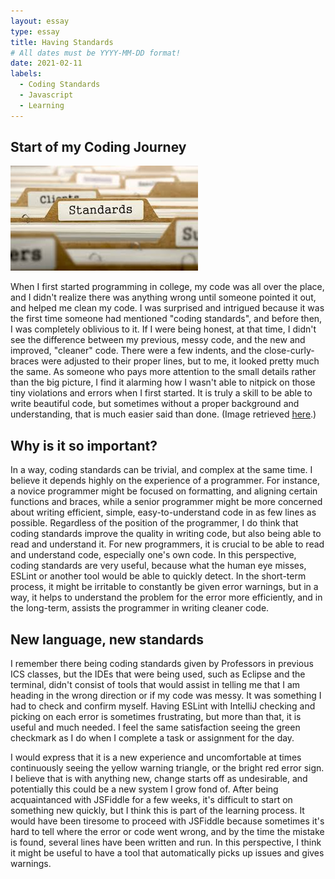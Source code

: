 ```yaml
---
layout: essay
type: essay
title: Having Standards
# All dates must be YYYY-MM-DD format!
date: 2021-02-11
labels:
  - Coding Standards
  - Javascript
  - Learning
---
```


## Start of my Coding Journey

<img class="ui medium right floated image" src="../images/stand.jpg">

When I first started programming in college, my code was all over the place, and I didn't realize there was anything wrong until someone pointed it out, and helped me clean my code. I was surprised and intrigued because it was the first time someone had mentioned "coding standards", and before then, I was completely oblivious to it. If I were being honest, at that time, I didn't see the difference between my previous, messy code, and the new and improved, "cleaner" code. There were a few indents, and the close-curly-braces were adjusted to their proper lines, but to me, it looked pretty much the same. As someone who pays more attention to the small details rather than the big picture, I find it alarming how I wasn't able to nitpick on those tiny violations and errors when I first started. It is truly a skill to be able to write beautiful code, but sometimes without a proper background and understanding, that is much easier said than done. (Image retrieved <a href="https://businessanalystcoach.blog/2017/12/08/business-analysis-and-requirements-engineering-standards-for-information-technology-projects-an-overview/">here</a>.)

## Why is it so important?

In a way, coding standards can be trivial, and complex at the same time. I believe it depends highly on the experience of a programmer. For instance, a novice programmer might be focused on formatting, and aligning certain functions and braces, while a senior programmer might be more concerned about writing efficient, simple, easy-to-understand code in as few lines as possible. Regardless of the position of the programmer, I do think that coding standards improve the quality in writing code, but also being able to read and understand it. For new programmers, it is crucial to be able to read and understand code, especially one's own code. In this perspective, coding standards are very useful, because what the human eye misses, ESLint or another tool would be able to quickly detect. In the short-term process, it might be irritable to constantly be given error warnings, but in a way, it helps to understand the problem for the error more efficiently, and in the long-term, assists the programmer in writing cleaner code.

## New language, new standards

I remember there being coding standards given by Professors in previous ICS classes, but the IDEs that were being used, such as Eclipse and the terminal, didn't consist of tools that would assist in telling me that I am heading in the wrong direction or if my code was messy. It was something I had to check and confirm myself. Having ESLint with IntelliJ checking and picking on each error is sometimes frustrating, but more than that, it is useful and much needed. I feel the same satisfaction seeing the green checkmark as I do when I complete a task or assignment for the day.

I would express that it is a new experience and uncomfortable at times continuously seeing the yellow warning triangle, or the bright red error sign. I believe that is with anything new, change starts off as undesirable, and potentially this could be a new system I grow fond of. After being acquaintanced with JSFiddle for a few weeks, it's difficult to start on something new quickly, but I think this is part of the learning process. It would have been tiresome to proceed with JSFiddle because sometimes it's hard to tell where the error or code went wrong, and by the time the mistake is found, several lines have been written and run. In this perspective, I think it might be useful to have a tool that automatically picks up issues and gives warnings.
